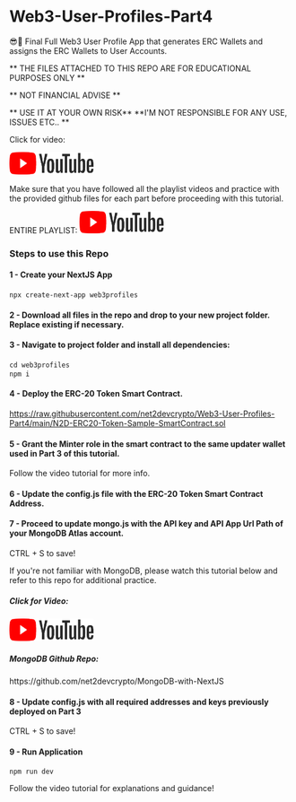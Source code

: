 # Web3-User-Profiles-Part4
😎🚀 Final Full Web3 User Profile App that generates ERC Wallets and assigns the ERC Wallets to User Accounts. 


** THE FILES ATTACHED TO THIS REPO ARE FOR EDUCATIONAL PURPOSES ONLY **

** NOT FINANCIAL ADVISE **

** USE IT AT YOUR OWN RISK** **I'M NOT RESPONSIBLE FOR ANY USE, ISSUES ETC.. **


Click for video:

<a href="https://www.youtube.com/watch?v=D1wg0OldCKU" target="_blank"><img src="https://github.com/net2devcrypto/misc/blob/main/ytlogo2.png" width="150" height="40"></a> 

Make sure that you have followed all the playlist videos and practice with the provided github files for each part before proceeding with this tutorial.

ENTIRE PLAYLIST:
<a href="https://www.youtube.com/watch?v=WsJvf3LGtt0&list=PLLkrq2VBYc1bm0NkRrgCIR5n4dsr8Z1fK" target="_blank"><img src="https://github.com/net2devcrypto/misc/blob/main/ytlogo2.png" width="150" height="40"></a>

<h3>Steps to use this Repo</h3>

<h4>1 - Create your NextJS App</h4>

```shell
npx create-next-app web3profiles
```

<h4>2 - Download all files in the repo and drop to your new project folder. Replace existing if necessary.</h4>

<h4>3 - Navigate to project folder and install all dependencies:</h4>

```shell
cd web3profiles
npm i
```

<h4>4 - Deploy the ERC-20 Token Smart Contract.</h4>

https://raw.githubusercontent.com/net2devcrypto/Web3-User-Profiles-Part4/main/N2D-ERC20-Token-Sample-SmartContract.sol

<h4>5 - Grant the Minter role in the smart contract to the same updater wallet used in Part 3 of this tutorial.</h4>

Follow the video tutorial for more info.

<h4>6 - Update the config.js file with the ERC-20 Token Smart Contract Address.</h4>

<h4>7 - Proceed to update mongo.js with the API key and API App Url Path of your MongoDB Atlas account.</h4>

CTRL + S to save!

If you're not familiar with MongoDB, please watch this tutorial below and refer to this repo for additional practice.

<h5>Click for Video:</h5>
<a href="https://www.youtube.com/watch?v=lbAp42VM8a0&t=1479s" target="_blank"><img src="https://github.com/net2devcrypto/misc/blob/main/ytlogo2.png" width="150" height="40"></a> 

<h5>MongoDB Github Repo:</h5>
https://github.com/net2devcrypto/MongoDB-with-NextJS


<h4>8 - Update config.js with all required addresses and keys previously deployed on Part 3</h4>

CTRL + S to save!

<h4>9 - Run Application</h4>

```shell
npm run dev
```

Follow the video tutorial for explanations and guidance!
